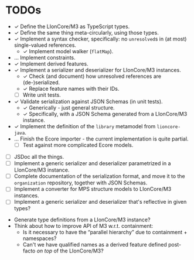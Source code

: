 # TODOs

* &#10003; Define the LIonCore/M3 as TypeScript types.
* &#10003; Define the same thing meta-circularly, using those types.
* &#10003; Implement a syntax checker, specifically: no `unresolved`s in (at most) single-valued references.
    * &#10003; Implement model walker (`flatMap`).
* &hellip; Implement constraints.
* &#10003; Implement derived features.
* &#10003; Implement a serializer and deserializer for LIonCore/M3 instances.
    * &#10003; Check (and document) how unresolved references are (de-)serialized.
    * &#10003; Replace feature names with their IDs.
    * [ ] Write unit tests.
* &#10003; Validate serialization against JSON Schemas (in unit tests).
    * &#10003; Generically - just general structure.
    * &#10003; Specifically, with a JSON Schema generated from a LIonCore/M3 instance.
* &#10003; Implement the definition of the `library` metamodel from `lioncore-java`.
* &hellip; Finish the Ecore importer - the current implementation is quite partial.
    * [ ] Test against more complicated Ecore models.
* [ ] JSDoc all the things.
* [ ] Implement a generic serializer and deserializer parametrized in a LIonCore/M3 instance.
* [ ] Complete documentation of the serialization format, and move it to the `organization` repository, together with JSON Schemas.
* [ ] Implement a converter for MPS structure models to LIonCore/M3 instances.
* [ ] Implement a generic serializer and deserializer that's reflective in given types?
* Generate type definitions from a LIonCore/M3 instance?
* Think about how to improve API of M3 w.r.t. containment:
    * Is it necessary to have the “parallel hierarchy” due to containment + namespaces?
    * Can't we have qualified names as a derived feature defined post-facto _on top_ of the LIonCore/M3?


